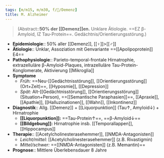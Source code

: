 ```yaml
---
tags: [m/m15, m/m30, f/🧠/Demenz]
title: M. Alzheimer
---
```

> (Abstract::**50% der [[Demenz]]en.** Unklare Ätiologie. ==EZ β-Amyloid, IZ Tau-Protein==. Gedächtnis/Orientierungsstörung.)
- **Epidemiologie**:: 50% aller [[Demenz]], [[♀]]>[[♂]]
- **Ätiologie**:: Unklar, Assoziation mit Genvariante ==[[Apolipoprotein]] E4==
- **Pathophysiologie**:: Parieto-temporal-frontale Hirnatrophie, extrazelluläre β-Amyloid-Plaques, intrazelluläre Tau-Protein-Konglomerate, Aktivierung [[Mikroglia]]
- **Symptome**
	- *Früh:* ==Neu-[[Gedächtnisstörung]], [[Orientierungsstörung]] (Ort+Zeit)==, [[Hyposmie]], [[Depression]]
	- *Spät:* Alt-[[Gedächtnisstörung]], [[Orientierungsstörung]] (Situation+Person), ==[[Semantische Paraphasien]]==, [[Apraxie]], [[Apathie]], [[Halluzinationen]], [[Wahn]], [[Inkontinenz]]
- **Diagnostik**:: Allg. [[Demenz]] + [[Liquorpunktion]] (Tau↑, Amyloid↓) + Hirnatrophie
	- **[[Liquorpunktion]]:** ==Tau-Protein↑==, ==β-Amyloid↓==
	- **[[Bildgebung]]:** Hirnatrophie insb. [[Temporallappen]], [[Hippocampus]]
- **Therapie**:: [[Acetylcholinesterasehemmer]], [[NMDA-Antagonisten]]
	- *Leicht/mittel:* [[Acetylcholinesterasehemmer]] (z.B. Rivastigmin)
	- *Mittel/schwer:* ==[[NMDA-Antagonisten]] (z.B. Memantin)==
- **Prognose**:: Mittlere Überlebensdauer 8 Jahre